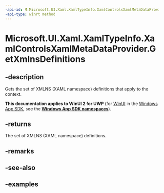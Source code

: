```yaml
---
-api-id: M:Microsoft.UI.Xaml.XamlTypeInfo.XamlControlsXamlMetaDataProvider.GetXmlnsDefinitions
-api-type: winrt method
---
```


<!-- Method syntax.
public XmlnsDefinition[] XamlControlsXamlMetaDataProvider.GetXmlnsDefinitions()
-->

# Microsoft.UI.Xaml.XamlTypeInfo.XamlControlsXamlMetaDataProvider.GetXmlnsDefinitions

## -description
Gets the set of XMLNS (XAML namespace) definitions that apply to the context.

**This documentation applies to WinUI 2 for UWP** (for [WinUI](/windows/apps/winui/winui3/) in the [Windows App SDK](/windows/apps/windows-app-sdk/), see the **[Windows App SDK namespaces](/windows/windows-app-sdk/api/winrt/)**).

## -returns
The set of XMLNS (XAML namespace) definitions.

## -remarks

## -see-also

## -examples

